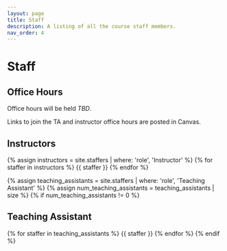 ```yaml
---
layout: page
title: Staff
description: A listing of all the course staff members.
nav_order: 4
---
```


# Staff

## Office Hours

Office hours will be held *TBD*.

Links to join the TA and instructor office hours are posted in Canvas.

## Instructors

{% assign instructors = site.staffers | where: 'role', 'Instructor' %}
{% for staffer in instructors %}
{{ staffer }}
{% endfor %}

{% assign teaching_assistants = site.staffers | where: 'role', 'Teaching Assistant' %}
{% assign num_teaching_assistants = teaching_assistants | size %}
{% if num_teaching_assistants != 0 %}

## Teaching Assistant

{% for staffer in teaching_assistants %}
{{ staffer }}
{% endfor %}
{% endif %}
